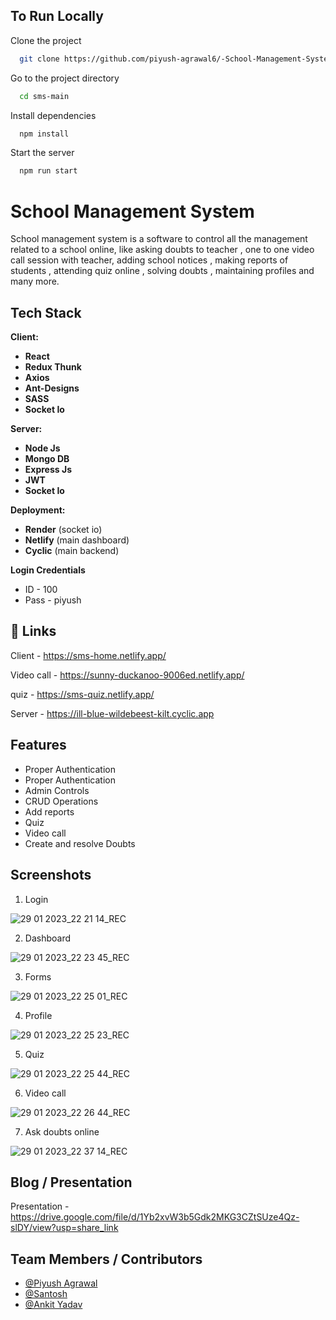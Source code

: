 
## To Run Locally

Clone the project

```bash
  git clone https://github.com/piyush-agrawal6/-School-Management-System.git
```

Go to the project directory

```bash
  cd sms-main
```

Install dependencies

```bash
  npm install
```

Start the server

```bash
  npm run start
```


# School Management System

School management system is  a software to control all the management related to a school online, like asking doubts to teacher , one to one video call session 
with teacher, adding school notices , making reports of students , attending quiz online , solving doubts , maintaining profiles and many more.

## Tech Stack

**Client:** 

- **React**
- **Redux Thunk**
- **Axios**
- **Ant-Designs**
- **SASS**
- **Socket Io**

**Server:**

- **Node Js**
- **Mongo DB**
- **Express Js**
- **JWT**
- **Socket Io**

**Deployment:**

- **Render** (socket io)
- **Netlify** (main dashboard)
- **Cyclic** (main backend)

**Login Credentials**

- ID - 100
- Pass - piyush


## 🔗 Links

Client - https://sms-home.netlify.app/

Video call - https://sunny-duckanoo-9006ed.netlify.app/

quiz - https://sms-quiz.netlify.app/

Server - https://ill-blue-wildebeest-kilt.cyclic.app

## Features

- Proper Authentication
- Proper Authentication
- Admin Controls
- CRUD Operations
- Add reports
- Quiz
- Video call
- Create and resolve Doubts


## Screenshots


1. Login 

![29 01 2023_22 21 14_REC](https://user-images.githubusercontent.com/100460788/215342251-f56c40e1-0eb9-4dad-a7f2-27509b32d883.png)

2. Dashboard

![29 01 2023_22 23 45_REC](https://user-images.githubusercontent.com/100460788/215342255-01abdbe5-5e2a-42a4-809a-ba3f25d64aa4.png)

3. Forms

![29 01 2023_22 25 01_REC](https://user-images.githubusercontent.com/100460788/215342257-b082472c-f74d-4e2a-a3b3-af5fb67363ee.png)

4. Profile

![29 01 2023_22 25 23_REC](https://user-images.githubusercontent.com/100460788/215342259-532d4808-e3ce-4a0a-8aac-6e7772b747f5.png)

5. Quiz

![29 01 2023_22 25 44_REC](https://user-images.githubusercontent.com/100460788/215342261-afd9d66a-302b-47c1-abde-9f11cace72fe.png)

6. Video call

![29 01 2023_22 26 44_REC](https://user-images.githubusercontent.com/100460788/215342262-85fcd7fc-17ae-44d7-a044-da6d3c0959e6.png)

7. Ask doubts online

![29 01 2023_22 37 14_REC](https://user-images.githubusercontent.com/100460788/215343294-0f401bf1-8ca8-422e-b862-c4daa84699e7.png)

## Blog / Presentation

Presentation - https://drive.google.com/file/d/1Yb2xvW3b5Gdk2MKG3CZtSUze4Qz-slDY/view?usp=share_link 

## Team Members / Contributors

- [@Piyush Agrawal](https://github.com/piyush-agrawal6)
- [@Santosh](https://github.com/Santoshdandin)
- [@Ankit Yadav](https://github.com/ankit-yadav09)
